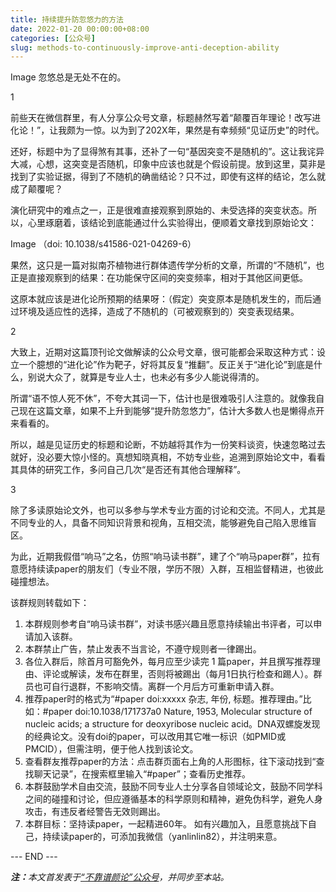 ```yaml
---
title: 持续提升防忽悠力的方法
date: 2022-01-20 00:00:00+08:00
categories: [公众号]
slug: methods-to-continuously-improve-anti-deception-ability
---
```


Image
忽悠总是无处不在的。

1

前些天在微信群里，有人分享公众号文章，标题赫然写着“颠覆百年理论！改写进化论！”，让我颇为一惊。以为到了202X年，果然是有幸频频“见证历史”的时代。

还好，标题中为了显得煞有其事，还补了一句“基因突变不是随机的”。这让我诧异大减，心想，这突变是否随机，印象中应该也就是个假设前提。放到这里，莫非是找到了实验证据，得到了不随机的确凿结论？只不过，即使有这样的结论，怎么就成了颠覆呢？

演化研究中的难点之一，正是很难直接观察到原始的、未受选择的突变状态。所以，心里琢磨着，该结论到底能通过什么实验得出，便顺着文章找到原始论文：

Image
（doi: 10.1038/s41586-021-04269-6）

果然，这只是一篇对拟南芥植物进行群体遗传学分析的文章，所谓的“不随机”，也正是直接观察到的结果：在功能保守区间的突变频率，相对于其他区间更低。

这原本就应该是进化论所预期的结果呀：（假定）突变原本是随机发生的，而后通过环境及适应性的选择，造成了不随机的（可被观察到的）突变表现结果。

2

大致上，近期对这篇顶刊论文做解读的公众号文章，很可能都会采取这种方式：设立一个臆想的“进化论”作为靶子，好将其反复“推翻”。反正关于“进化论”到底是什么，别说大众了，就算是专业人士，也未必有多少人能说得清的。

所谓“语不惊人死不休”，不夸大其词一下，估计也是很难吸引人注意的。就像我自己现在这篇文章，如果不上升到能够“提升防忽悠力”，估计大多数人也是懒得点开来看看的。

所以，越是见证历史的标题和论断，不妨越将其作为一份笑料谈资，快速忽略过去就好，没必要大惊小怪的。真想知晓真相，不妨专业些，追溯到原始论文中，看看其具体的研究工作，多问自己几次“是否还有其他合理解释”。

3

除了多读原始论文外，也可以多参与学术专业方面的讨论和交流。不同人，尤其是不同专业的人，具备不同知识背景和视角，互相交流，能够避免自己陷入思维盲区。

为此，近期我假借“响马”之名，仿照“响马读书群”，建了个“响马paper群”，拉有意愿持续读paper的朋友们（专业不限，学历不限）入群，互相监督精进，也彼此碰撞想法。

该群规则转载如下：

1. 本群规则参考自“响马读书群”，对读书感兴趣且愿意持续输出书评者，可以申请加入该群。
2. 本群禁止广告，禁止发表不当言论，不遵守规则者一律踢出。
3. 各位入群后，除首月可豁免外，每月应至少读完 1 篇paper，并且撰写推荐理由、评论或解读，发布在群里，否则将被踢出（每月1日执行检查和踢人）。群员也可自行退群，不影响交情。离群一个月后方可重新申请入群。
4. 推荐paper时的格式为“#paper doi:xxxxx 杂志, 年份, 标题。推荐理由。”比如：#paper doi:10.1038/171737a0 Nature, 1953, Molecular structure of nucleic acids; a structure for deoxyribose nucleic acid。DNA双螺旋发现的经典论文。没有doi的paper，可以改用其它唯一标识（如PMID或PMCID），但需注明，便于他人找到该论文。
5. 查看群友推荐paper的方法：点击群页面右上角的人形图标，往下滚动找到“查找聊天记录”，在搜索框里输入“#paper”；查看历史推荐。
6. 本群鼓励学术自由交流，鼓励不同专业人士分享各自领域论文，鼓励不同学科之间的碰撞和讨论，但应遵循基本的科学原则和精神，避免伪科学，避免人身攻击，有违反者经警告无效则踢出。
7. 本群目标：坚持读paper，一起精进60年。
如有兴趣加入，且愿意挑战下自己，持续读paper的，可添加我微信（yanlinlin82），并注明来意。

<div class="p-5 text-center">--- END ---</div>

<i><b>注：</b>本文首发表于[“不靠谱颜论”公众号](https://mp.weixin.qq.com/s/hk7EGYcM1a5UetEhLXjXig)，并同步至本站。</i>
